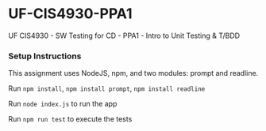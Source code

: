# UF-CIS4930-PPA1
UF CIS4930 - SW Testing for CD - PPA1 - Intro to Unit Testing &amp; T/BDD 

### Setup Instructions

This assignment uses NodeJS, npm, and two modules: prompt and readline.

Run `npm install`, `npm install prompt`, `npm install readline` 

Run `node index.js` to run the app

Run `npm run test` to execute the tests



